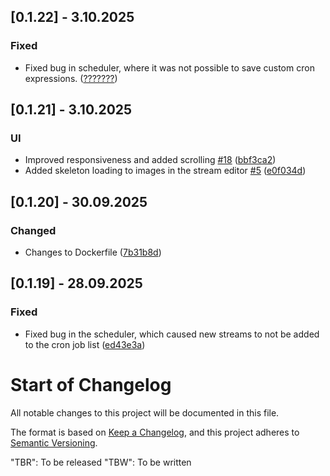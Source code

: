 

## [0.1.22] - 3.10.2025
### Fixed
- Fixed bug in scheduler, where it was not possible to save custom cron expressions.  ([???????](https://github.com/JoelHer/Oculex/commit/))
## [0.1.21] - 3.10.2025
### UI
- Improved responsiveness and added scrolling [#18](https://github.com/JoelHer/Oculex/issues/18) ([bbf3ca2](https://github.com/JoelHer/Oculex/commit/bbf3ca2039d3135f1d1dfe1167039b83083df116))
- Added skeleton loading to images in the stream editor [#5](https://github.com/JoelHer/Oculex/issues/5) ([e0f034d](https://github.com/JoelHer/Oculex/commit/e0f034d2d04fcac261ee0e694d80ef1ca907d139))

## [0.1.20] - 30.09.2025
### Changed
- Changes to Dockerfile ([7b31b8d](https://github.com/JoelHer/Oculex/commit/7b31b8daa865524d929f83d0622ea280e0fefdc1))

## [0.1.19] - 28.09.2025
### Fixed
- Fixed bug in the scheduler, which caused new streams to not be added to the cron job list ([ed43e3a](https://github.com/JoelHer/Oculex/commit/ed43e3a1bd137142852201edd23a0c8958ffeb74))


# Start of Changelog
All notable changes to this project will be documented in this file.

The format is based on [Keep a Changelog](https://keepachangelog.com/en/1.1.0/),
and this project adheres to [Semantic Versioning](https://semver.org/spec/v2.0.0.html).

"TBR": To be released
"TBW": To be written